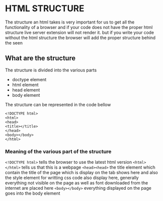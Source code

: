 
# HTML STRUCTURE
The structure an html takes is very important for us to get all the functionality of a browser and if your code does not have the proper html structure live server extension will not render it.
but if you write your code without the html structure the browser will add the proper structure behind the seen

## What are the structure
The structure is divided into the various parts

* doctype element
* html element
* head element
* body element

The structure can be represented in the code bellow

```
<!DOCTYPE html>
<html>
<head>
<title></title>
</head>
<body></body>
</html>
```
### Meaning of the various part of the structure
`<!DOCTYPE html>` tells the browser to use the latest html version
`<html></html>` tells us that this is a webpage
`<head><head>` the title element which contain the title of the page which is display on the tab shows here
and also the style element for writting css code also display here, generally everything not visible on the page as well as font downloaded from the internet are placed here
`<body></body>` everything displayed on the page goes into the body element





